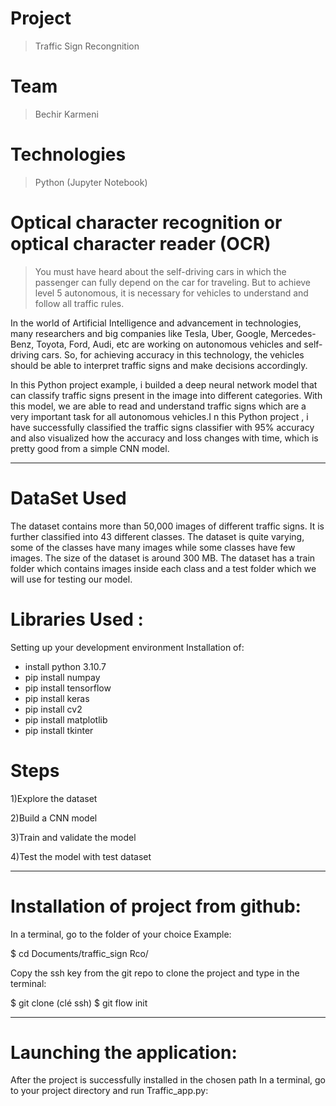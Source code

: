 # Project
> Traffic Sign Recongnition

# Team
> Bechir Karmeni


# Technologies
> Python (Jupyter Notebook)

# Optical character recognition or optical character reader (OCR)
> You must have heard about the self-driving cars in which the passenger can fully depend on the car for traveling. But to achieve level 5 autonomous, it is necessary for vehicles to understand and follow all traffic rules.

In the world of Artificial Intelligence and advancement in technologies, many researchers and big companies like Tesla, Uber, Google, Mercedes-Benz, Toyota, Ford, Audi, etc are working on autonomous vehicles and self-driving cars. So, for achieving accuracy in this technology, the vehicles should be able to interpret traffic signs and make decisions accordingly.

In this Python project example, i builded a deep neural network model that can classify traffic signs present in the image into different categories. With this model, we are able to read and understand traffic signs which are a very important task for all autonomous vehicles.I n this Python project , i have successfully classified the traffic signs classifier with 95% accuracy and also visualized how the accuracy and loss changes with time, which is pretty good from a simple CNN model.




**********************************************************************************

# DataSet Used
The dataset contains more than 50,000 images of different traffic signs. It is further classified into 43 different classes. The dataset is quite varying, some of the classes have many images while some classes have few images. The size of the dataset is around 300 MB. The dataset has a train folder which contains images inside each class and a test folder which we will use for testing our model.

# Libraries Used :
Setting up your development environment
Installation of:
- install python 3.10.7
- pip install numpay
- pip install tensorflow
- pip install keras
- pip install cv2
- pip install matplotlib
- pip install tkinter

# Steps

1)Explore the dataset

2)Build a CNN model

3)Train and validate the model

4)Test the model with test dataset



**********************************************************************************
# Installation of project from github:

In a terminal, go to the folder of your choice Example:

$ cd Documents/traffic_sign Rco/

Copy the ssh key from the git repo to clone the project
and type in the terminal:

$ git clone (clé ssh)
$ git flow init 


**********************************************************************************

# Launching the application:
After the project is successfully installed in the chosen path
In a terminal, go to your project directory and run  Traffic_app.py:








